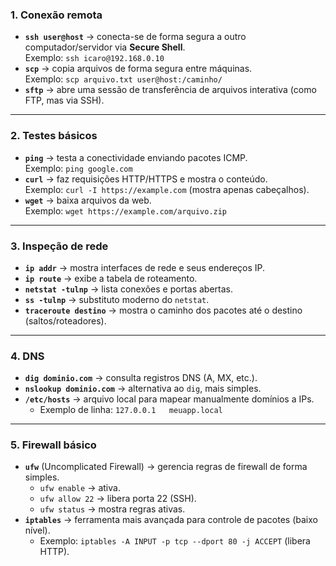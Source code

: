 ### 1. Conexão remota
- **`ssh user@host`** → conecta-se de forma segura a outro computador/servidor via **Secure Shell**.  
  Exemplo: `ssh icaro@192.168.0.10`
- **`scp`** → copia arquivos de forma segura entre máquinas.  
  Exemplo: `scp arquivo.txt user@host:/caminho/`
- **`sftp`** → abre uma sessão de transferência de arquivos interativa (como FTP, mas via SSH).  

---

### 2. Testes básicos
- **`ping`** → testa a conectividade enviando pacotes ICMP.  
  Exemplo: `ping google.com`
- **`curl`** → faz requisições HTTP/HTTPS e mostra o conteúdo.  
  Exemplo: `curl -I https://example.com` (mostra apenas cabeçalhos).  
- **`wget`** → baixa arquivos da web.  
  Exemplo: `wget https://example.com/arquivo.zip`

---

### 3. Inspeção de rede
- **`ip addr`** → mostra interfaces de rede e seus endereços IP.  
- **`ip route`** → exibe a tabela de roteamento.  
- **`netstat -tulnp`** → lista conexões e portas abertas.  
- **`ss -tulnp`** → substituto moderno do `netstat`.  
- **`traceroute destino`** → mostra o caminho dos pacotes até o destino (saltos/roteadores).  

---

### 4. DNS
- **`dig dominio.com`** → consulta registros DNS (A, MX, etc.).  
- **`nslookup dominio.com`** → alternativa ao `dig`, mais simples.  
- **`/etc/hosts`** → arquivo local para mapear manualmente domínios a IPs.  
  - Exemplo de linha: `127.0.0.1   meuapp.local`

---

### 5. Firewall básico
- **`ufw`** (Uncomplicated Firewall) → gerencia regras de firewall de forma simples.  
  - `ufw enable` → ativa.  
  - `ufw allow 22` → libera porta 22 (SSH).  
  - `ufw status` → mostra regras ativas.  
- **`iptables`** → ferramenta mais avançada para controle de pacotes (baixo nível).  
  - Exemplo: `iptables -A INPUT -p tcp --dport 80 -j ACCEPT` (libera HTTP).
